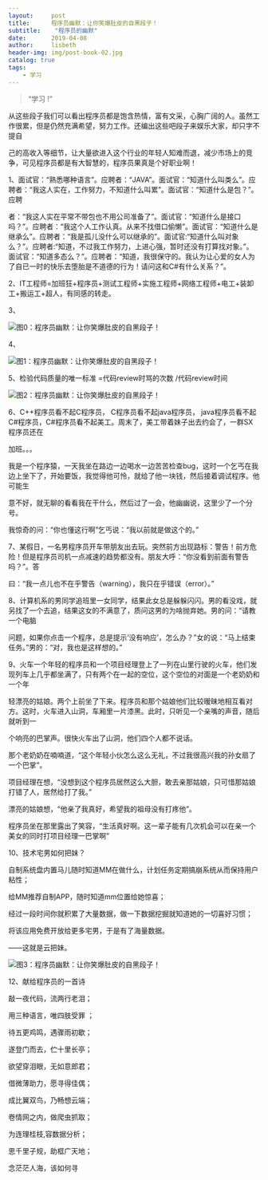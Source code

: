```yaml
---
layout:     post
title:      程序员幽默：让你笑爆肚皮的自黑段子！
subtitle:    "程序员的幽默"
date:       2019-04-08
author:     lisbeth
header-img: img/post-book-02.jpg
catalog: true
tags:
    - 学习
---
```


> “学习 !”


  从这些段子我们可以看出程序员都是饱含热情，富有文采，心胸广阔的人。虽然工作很累，但是仍然充满希望，努力工作。还编出这些吧段子来娱乐大家，却只字不提自
  
  己的高收入等细节，让大量欲进入这个行业的年轻人知难而退，减少市场上的竞争，可见程序员都是有大智慧的，程序员果真是个好职业啊！


1、面试官：“熟悉哪种语言”。应聘者：“JAVA”。面试官：“知道什么叫类么”。应聘者：“我这人实在，工作努力，不知道什么叫累”。面试官：“知道什么是包？”。应聘

者：“我这人实在平常不带包也不用公司准备了”。面试官：“知道什么是接口吗？”。应聘者：“我这个人工作认真。从来不找借口偷懒”。面试官：“知道什么是继承么”。应聘者：“我是孤儿没什么可以继承的”。面试官:“知道什么叫对象么？”。应聘者:“知道，不过我工作努力，上进心强，暂时还没有打算找对象。”。面试官：“知道多态么？”。应聘者：“知道，我很保守的。我认为让心爱的女人为了自已一时的快乐去堕胎是不道德的行为！请问这和C#有什么关系？”。

2、IT工程师=加班狂+程序员+测试工程师+实施工程师+网络工程师+电工+装卸工+搬运工+超人，有同感的转走。

3、

![图0：程序员幽默：让你笑爆肚皮的自黑段子！](github.com/lisbeth0720/lisbeth0720.github.io/blob/master/img/post-2019-04-08.webp)

4、

![图1：程序员幽默：让你笑爆肚皮的自黑段子！](github.com/lisbeth0720/lisbeth0720.github.io/blob/master/img/2019-0408-01.webp)


5、检验代码质量的唯一标准 =代码review时骂的次数 /代码review时间

![图2：程序员幽默：让你笑爆肚皮的自黑段子！](github.com/lisbeth0720/lisbeth0720.github.io/blob/master/img/2019-0408-02.webp)


6、C++程序员看不起C程序员， C程序员看不起java程序员， java程序员看不起C#程序员，C#程序员看不起美工。周末了，美工带着妹子出去约会了，一群SX程序员还在

加班。。。

我是一个程序猿，一天我坐在路边一边喝水一边苦苦检查bug，这时一个乞丐在我边上坐下了，开始要饭，我觉得他可怜，就给了他一块钱，然后接着调试程序。他可能生

意不好，就无聊的看看我在干什么，然后过了一会，他幽幽说，这里少了一个分号。

我惊奇的问：“你也懂这行啊”乞丐说：“我以前就是做这个的。”

7、某假日，一名男程序员开车带朋友出去玩。突然前方出现路标：警告！前方危险！但是程序员司机一点减速的趋势都没有。朋友大呼：“你没看到前面有警告吗？”。答

曰：“我一点儿也不在乎警告（warning），我只在乎错误（error）。”

8、计算机系的男同学追班里一女同学，结果此女总是躲躲闪闪。男的看没戏，就另找了一个去追，结果这女的不满意了，质问这男的为啥抛弃她。男的问：“请教一个电脑

问题，如果你点击一个程序，总是提示‘没有响应’，怎么办？”女的说：“马上结束任务。”男的：“对，我也是这样想的。”

9、火车一个年轻的程序员和一个项目经理登上了一列在山里行驶的火车，他们发现列车上几乎都坐满了，只有两个在一起的空位，这个空位的对面是一个老奶奶和一个年

轻漂亮的姑娘。两个上前坐了下来。程序员和那个姑娘他们比较暧昧地相互看对方。这时，火车进入山洞，车厢里一片漆黑。此时，只听见一个亲嘴的声音，随后就听到一

个响亮的巴掌声。很快火车出了山洞，他们四个人都不说话。

那个老奶奶在喃喃道，“这个年轻小伙怎么这么无礼，不过我很高兴我的孙女扇了一个巴掌”。

项目经理在想，“没想到这个程序员居然这么大胆，敢去亲那姑娘，只可惜那姑娘打错了人，居然给打了我。”

漂亮的姑娘想，“他亲了我真好，希望我的祖母没有打疼他”。

程序员坐在那里露出了笑容，“生活真好啊。这一辈子能有几次机会可以在亲一个美女的同时打项目经理一巴掌啊”

10、技术宅男如何把妹？

自制系统盘内置马儿随时知道MM在做什么，计划任务定期搞崩系统从而保持用户粘性；

给MM推荐自制APP，随时知道mm位置给她惊喜；

经过一段时间你就积累了大量数据，做一下数据挖掘就知道她的一切喜好习惯；

将该应用免费开放给更多宅男，于是有了海量数据。

——这就是云把妹。

![图3：程序员幽默：让你笑爆肚皮的自黑段子！](github.com/lisbeth0720/lisbeth0720.github.io/blob/master/img/2019-0408-03.webp)

12、献给程序员的一首诗

敲一夜代码，流两行老泪；

用三种语言，唯四肢受罪 ；

待五更鸡鸣，遇骤雨初歇；

遂登门而去，伫十里长亭；

欲望穿泪眼，无如意郎君；

借微薄助力，愿寻得佳偶；

成比翼双鸟，乃畅想云端；

卷情网之内，做爬虫抓取；

为连理桂枝,容数据分析；

思千里子规，助框广天地；

念茫茫人海，该如何寻
